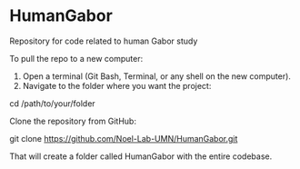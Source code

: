 # HumanGabor
Repository for code related to human Gabor study

To pull the repo to a new computer:

1. Open a terminal (Git Bash, Terminal, or any shell on the new computer).
2. Navigate to the folder where you want the project:

cd /path/to/your/folder

Clone the repository from GitHub:

git clone https://github.com/Noel-Lab-UMN/HumanGabor.git

That will create a folder called HumanGabor with the entire codebase.



